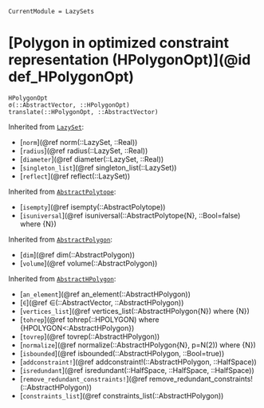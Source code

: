 ```@meta
CurrentModule = LazySets
```

# [Polygon in optimized constraint representation (HPolygonOpt)](@id def_HPolygonOpt)

```@docs
HPolygonOpt
σ(::AbstractVector, ::HPolygonOpt)
translate(::HPolygonOpt, ::AbstractVector)
```
Inherited from [`LazySet`](@ref):
* [`norm`](@ref norm(::LazySet, ::Real))
* [`radius`](@ref radius(::LazySet, ::Real))
* [`diameter`](@ref diameter(::LazySet, ::Real))
* [`singleton_list`](@ref singleton_list(::LazySet))
* [`reflect`](@ref reflect(::LazySet))

Inherited from [`AbstractPolytope`](@ref):
* [`isempty`](@ref isempty(::AbstractPolytope))
* [`isuniversal`](@ref isuniversal(::AbstractPolytope{N}, ::Bool=false) where {N})

Inherited from [`AbstractPolygon`](@ref):
* [`dim`](@ref dim(::AbstractPolygon))
* [`volume`](@ref volume(::AbstractPolygon))

Inherited from [`AbstractHPolygon`](@ref):
* [`an_element`](@ref an_element(::AbstractHPolygon))
* [`∈`](@ref ∈(::AbstractVector, ::AbstractHPolygon))
* [`vertices_list`](@ref vertices_list(::AbstractHPolygon{N}) where {N})
* [`tohrep`](@ref tohrep(::HPOLYGON) where {HPOLYGON<:AbstractHPolygon})
* [`tovrep`](@ref tovrep(::AbstractHPolygon))
* [`normalize`](@ref normalize(::AbstractHPolygon{N}, p=N(2)) where {N})
* [`isbounded`](@ref isbounded(::AbstractHPolygon, ::Bool=true))
* [`addconstraint!`](@ref addconstraint!(::AbstractHPolygon, ::HalfSpace))
* [`isredundant`](@ref isredundant(::HalfSpace, ::HalfSpace, ::HalfSpace))
* [`remove_redundant_constraints!`](@ref remove_redundant_constraints!(::AbstractHPolygon))
* [`constraints_list`](@ref constraints_list(::AbstractHPolygon))
